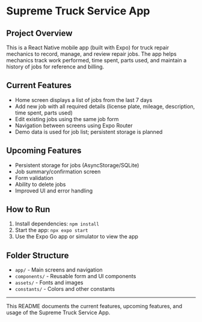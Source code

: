 # Supreme Truck Service App

## Project Overview
This is a React Native mobile app (built with Expo) for truck repair mechanics to record, manage, and review repair jobs. The app helps mechanics track work performed, time spent, parts used, and maintain a history of jobs for reference and billing.

## Current Features
- Home screen displays a list of jobs from the last 7 days
- Add new job with all required details (license plate, mileage, description, time spent, parts used)
- Edit existing jobs using the same job form
- Navigation between screens using Expo Router
- Demo data is used for job list; persistent storage is planned

## Upcoming Features
- Persistent storage for jobs (AsyncStorage/SQLite)
- Job summary/confirmation screen
- Form validation
- Ability to delete jobs
- Improved UI and error handling

## How to Run
1. Install dependencies: `npm install`
2. Start the app: `npx expo start`
3. Use the Expo Go app or simulator to view the app

## Folder Structure
- `app/` - Main screens and navigation
- `components/` - Reusable form and UI components
- `assets/` - Fonts and images
- `constants/` - Colors and other constants

---
This README documents the current features, upcoming features, and usage of the Supreme Truck Service App.
